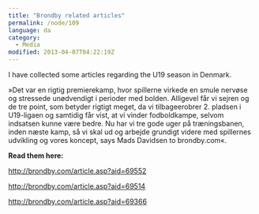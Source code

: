 ```yaml
---
title: "Brondby related articles"
permalink: /node/109
language: da
category:
  - Media
modified: 2013-04-07T04:22:19Z
---
```


I have collected some articles regarding the U19 season in Denmark.

»Det var en rigtig premierekamp, hvor spillerne virkede en smule nervøse og stressede unødvendigt i perioder med bolden. Alligevel får vi sejren og de tre point, som betyder rigtigt meget, da vi tilbageerobrer 2. pladsen i U19-ligaen og samtidig får vist, at vi vinder fodboldkampe, selvom indsatsen kunne være bedre. Nu har vi tre gode uger på træningsbanen, inden næste kamp, så vi skal ud og arbejde grundigt videre med spillernes udvikling og vores koncept, says Mads Davidsen to brondby.com«.

  
**Read them here:**

<http://brondby.com/article.asp?aid=69552>

<http://brondby.com/article.asp?aid=69514>



<http://brondby.com/article.asp?aid=69366>
